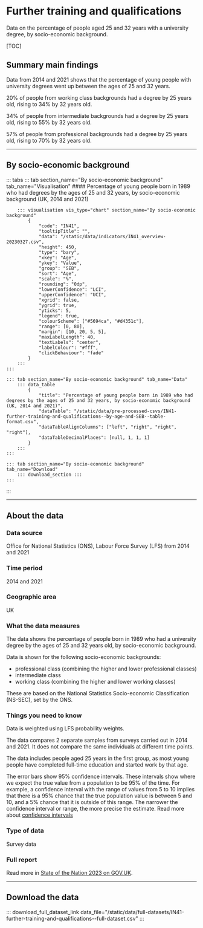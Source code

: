 # Further training and qualifications

Data on the percentage of people aged 25 and 32 years with a university degree, by socio-economic background.

[TOC]

## Summary main findings

Data from 2014 and 2021 shows that the percentage of young people with university degrees went up between the ages of 25 and 32 years.

20% of people from working class backgrounds had a degree by 25 years old, rising to 34% by 32 years old.

34% of people from intermediate backgrounds had a degree by 25 years old, rising to 55% by 32 years old.

57% of people from professional backgrounds had a degree by 25 years old, rising to 70% by 32 years old.

---

## By socio-economic background

::: tabs
    ::: tab section_name="By socio-economic background" tab_name="Visualisation"
        #### Percentage of young people born in 1989 who had degrees by the ages of 25 and 32 years, by socio-economic background (UK, 2014 and 2021)

        ::: visualisation vis_type="chart" section_name="By socio-economic background"
            {
                "code": "IN41",
                "tooltipTitle": "",
                "data": "/static/data/indicators/IN41_overview-20230327.csv",
                "height": 450,
                "type": "bary",
                "xkey": "Age",
                "ykey": "Value",
                "group": "SEB",
                "sort": "Age",
                "scale": "%",
                "rounding": "0dp",
                "lowerConfidence": "LCI",
                "upperConfidence": "UCI",
                "xgrid": false,
                "ygrid": true,
                "yticks": 5,
                "legend": true,
                "colourScheme": ["#5694ca", "#d4351c"],
                "range": [0, 80],
                "margin": [10, 20, 5, 5],
                "maxLabelLength": 40,
                "textLabels": "center",
                "labelColour": "#fff",
                "clickBehaviour": "fade"
            }
        :::
    :::

    ::: tab section_name="By socio-economic background" tab_name="Data"
        ::: data_table
            {
                "title": "Percentage of young people born in 1989 who had degrees by the ages of 25 and 32 years, by socio-economic background (UK, 2014 and 2021)",
                "dataTable": "/static/data/pre-processed-csvs/IN41-further-training-and-qualifications--by-age-and-SEB--table-format.csv",
                "dataTableAlignColumns": ["left", "right", "right", "right"],
                "dataTableDecimalPlaces": [null, 1, 1, 1]
            }
        :::
    :::

    ::: tab section_name="By socio-economic background" tab_name="Download"
        ::: download_section :::
    :::
:::

---

## About the data

### Data source
Office for National Statistics (ONS), Labour Force Survey (LFS) from 2014 and 2021

### Time period
2014 and 2021

### Geographic area
UK

### What the data measures
The data shows the percentage of people born in 1989 who had a university degree by the ages of 25 and 32 years old,
by socio-economic background.

Data is shown for the following socio-economic backgrounds:

* professional class (combining the higher and lower professional classes)
* intermediate class
* working class (combining the higher and lower working classes)

These are based on the National Statistics Socio-economic Classification (NS-SEC), set by the ONS.

### Things you need to know
Data is weighted using LFS probability weights.

The data compares 2 separate samples from surveys carried out in 2014 and 2021. It does not compare the same
individuals at different time points.

The data includes people aged 25 years in the first group, as most young people have completed full-time education
and started work by that age.

The error bars show 95% confidence intervals. These intervals show where we expect the true value from a population to
be 95% of the time. For example, a confidence interval with the range of values from 5 to 10 implies that there is a
95% chance that the true population value is between 5 and 10, and a 5% chance that it is outside of this range.
The narrower the confidence interval or range, the more precise the estimate. Read more about
[confidence intervals](/about-our-analysis#confidence-intervals)

### Type of data
Survey data

### Full report
Read more in [State of the Nation 2023 on GOV.UK](https://www.gov.uk/government/publications/state-of-the-nation-2023-people-and-places).

---

## Download the data

::: download_full_dataset_link data_file="/static/data/full-datasets/IN41-further-training-and-qualifications--full-dataset.csv" :::
